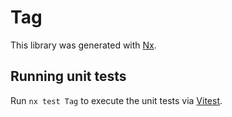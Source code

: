 # Tag

This library was generated with [Nx](https://nx.dev).

## Running unit tests

Run `nx test Tag` to execute the unit tests via [Vitest](https://vitest.dev/).
